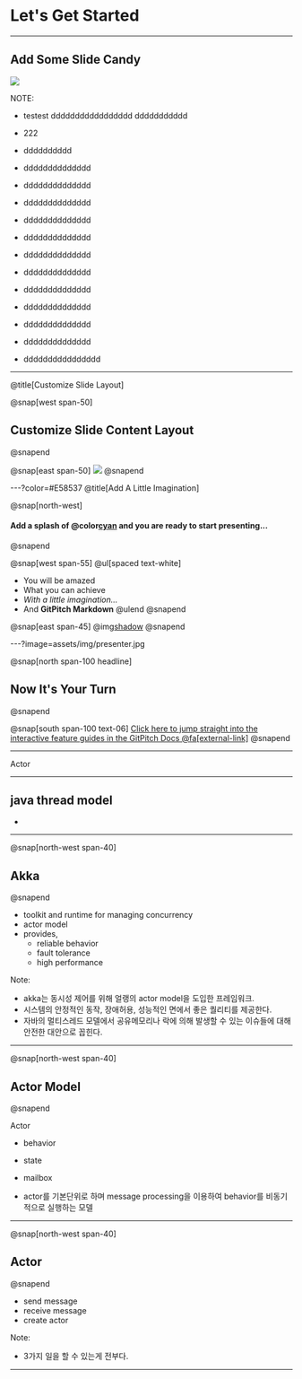# Let's Get Started

---

## Add Some Slide Candy

![](assets/img/presentation.png)

NOTE:
- testest
ddddddddddddddddd
ddddddddddd
- 222


- dddddddddd
- dddddddddddddd
- dddddddddddddd
- dddddddddddddd
- dddddddddddddd
- dddddddddddddd
- dddddddddddddd
- dddddddddddddd
- dddddddddddddd
- dddddddddddddd
- dddddddddddddd
- dddddddddddddd













- dddddddddddddddd
---
@title[Customize Slide Layout]

@snap[west span-50]
## Customize Slide Content Layout
@snapend

@snap[east span-50]
![](assets/img/presentation.png)
@snapend

---?color=#E58537
@title[Add A Little Imagination]

@snap[north-west]
#### Add a splash of @color[cyan](**color**) and you are ready to start presenting...
@snapend

@snap[west span-55]
@ul[spaced text-white]
- You will be amazed
- What you can achieve
- *With a little imagination...*
- And **GitPitch Markdown**
@ulend
@snapend

@snap[east span-45]
@img[shadow](assets/img/conference.png)
@snapend

---?image=assets/img/presenter.jpg

@snap[north span-100 headline]
## Now It's Your Turn
@snapend

@snap[south span-100 text-06]
[Click here to jump straight into the interactive feature guides in the GitPitch Docs @fa[external-link]](https://gitpitch.com/docs/getting-started/tutorial/)
@snapend

---

Actor

---

## java thread model
- 

---

@snap[north-west span-40]
## Akka
@snapend

- toolkit and runtime for managing concurrency
- actor model
- provides,
	- reliable behavior
	- fault tolerance
	- high performance

Note:
- akka는 동시성 제어를 위해 얼랭의 actor model을 도입한 프레임워크.
- 시스템의 안정적인 동작, 장애허용, 성능적인 면에서 좋은 퀄리티를 제공한다.
- 자바의 멀티스레드 모델에서 공유메모리나 락에 의해 발생할 수 있는 이슈들에 대해 안전한 대안으로 꼽힌다.

---

@snap[north-west span-40]
## Actor Model
@snapend

Actor
- behavior
- state
- mailbox

- actor를 기본단위로 하며 message processing을 이용하여 behavior를 비동기적으로 실행하는 모델

---

@snap[north-west span-40]
## Actor
@snapend

- send message
- receive message
- create actor


Note:
- 3가지 일을 할 수 있는게 전부다. 

---
